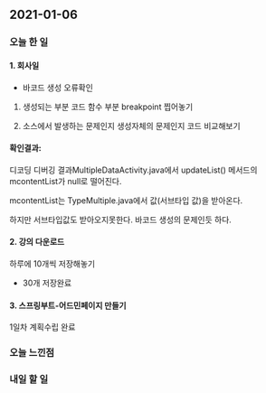 2021-01-06
--

### 오늘 한 일

#### 1. 회사일

- 바코드 생성 오류확인

1. 생성되는 부분 코드 함수 부분 breakpoint  찝어놓기

2. 소스에서 발생하는 문제인지 생성자체의 문제인지 코드 비교해보기

#### 확인결과: 

디코딩 디버깅 결과MultipleDataActivity.java에서 updateList() 메서드의 mcontentList가 null로 떨어진다.

mcontentList는 TypeMultiple.java에서 값(서브타입 값)을 받아온다.

하지만 서브타입값도 받아오지못한다. 바코드 생성의 문제인듯 하다.

#### 2. 강의 다운로드

하루에 10개씩 저장해놓기
- 30개 저장완료

#### 3. 스프링부트-어드민페이지 만들기
1일차
계획수립 완료

### 오늘 느낀점

### 내일 할 일

